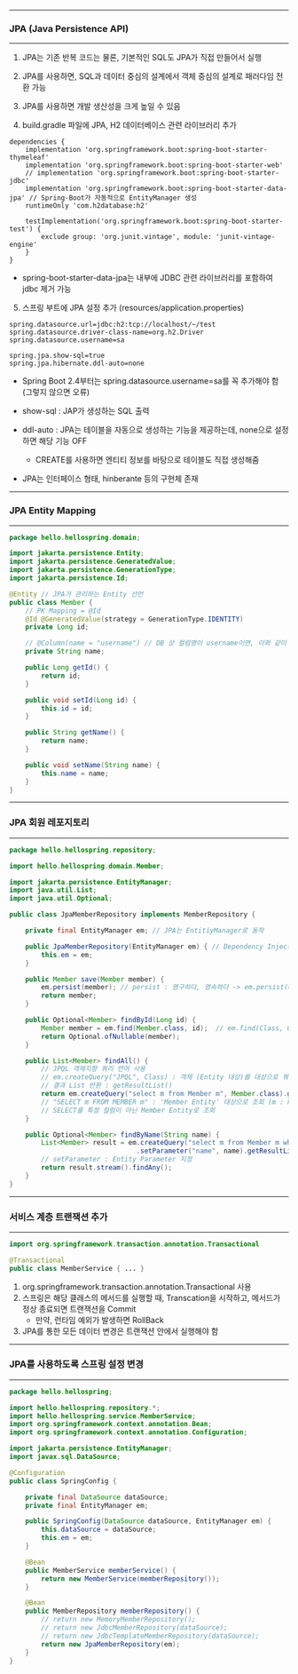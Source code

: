 -----
### JPA (Java Persistence API)
-----
1. JPA는 기존 반복 코드는 물론, 기본적인 SQL도 JPA가 직접 만들어서 실행
2. JPA를 사용하면, SQL과 데이터 중심의 설계에서 객체 중심의 설계로 패러다임 전환 가능
3. JPA를 사용하면 개발 생산성을 크게 높일 수 있음

4. build.gradle 파일에 JPA, H2 데이터베이스 관련 라이브러리 추가
```
dependencies {
    implementation 'org.springframework.boot:spring-boot-starter-thymeleaf' 
    implementation 'org.springframework.boot:spring-boot-starter-web'
    // implementation 'org.springframework.boot:spring-boot-starter-jdbc' 
    implementation 'org.springframework.boot:spring-boot-starter-data-jpa' // Spring-Boot가 자동적으로 EntityManager 생성
    runtimeOnly 'com.h2database:h2'

    testImplementation('org.springframework.boot:spring-boot-starter-test') { 
        exclude group: 'org.junit.vintage', module: 'junit-vintage-engine'
    } 
}
```
  - spring-boot-starter-data-jpa는 내부에 JDBC 관련 라이브러리를 포함하여 jdbc 제거 가능

5. 스프링 부트에 JPA 설정 추가 (resources/application.properties)
```
spring.datasource.url=jdbc:h2:tcp://localhost/~/test
spring.datasource.driver-class-name=org.h2.Driver
spring.datasource.username=sa

spring.jpa.show-sql=true
spring.jpa.hibernate.ddl-auto=none
```
  - Spring Boot 2.4부터는 spring.datasource.username=sa를 꼭 추가해야 함 (그렇지 않으면 오류)
  - show-sql : JAP가 생성하는 SQL 출력
  - ddl-auto : JPA는 테이블을 자동으로 생성하는 기능을 제공하는데, none으로 설정하면 해당 기능 OFF
    + CREATE를 사용하면 엔티티 정보를 바탕으로 테이블도 직접 생성해줌

  - JPA는 인터페이스 형태, hinberante 등의 구현체 존재

-----
### JPA Entity Mapping
-----
```java
package hello.hellospring.domain;

import jakarta.persistence.Entity;
import jakarta.persistence.GeneratedValue;
import jakarta.persistence.GenerationType;
import jakarta.persistence.Id;

@Entity // JPA가 관리하는 Entity 선언
public class Member {
    // PK Mapping = @Id 
    @Id @GeneratedValue(strategy = GenerationType.IDENTITY)
    private Long id;

    // @Column(name = "username") // DB 상 컬럼명이 username이면, 이와 같이 하면 Mapping
    private String name;

    public Long getId() {
        return id;
    }

    public void setId(Long id) {
        this.id = id;
    }

    public String getName() {
        return name;
    }

    public void setName(String name) {
        this.name = name;
    }
}
```

-----
### JPA 회원 레포지토리
-----
```java
package hello.hellospring.repository;

import hello.hellospring.domain.Member;

import jakarta.persistence.EntityManager;
import java.util.List;
import java.util.Optional;

public class JpaMemberRepository implements MemberRepository {

    private final EntityManager em; // JPA는 EntitiyManager로 동작

    public JpaMemberRepository(EntityManager em) { // Dependency Injection
        this.em = em;
    }

    public Member save(Member member) { 
        em.persist(member); // persist : 영구하다, 영속하다 -> em.persist(Object);
        return member;
    }

    public Optional<Member> findById(Long id) { 
        Member member = em.find(Member.class, id);  // em.find(Class, Column); [PK는 조회 가능]
        return Optional.ofNullable(member);
    }

    public List<Member> findAll() {
        // JPQL 객체지향 쿼리 언어 사용
        // em.createQuery("JPQL", Class) : 객체 (Entity 대상)를 대상으로 쿼리를 날림 => SQL로 번역
        // 결과 List 반환 : getResultList()
        return em.createQuery("select m from Member m", Member.class).getResultList();
        // "SELECT m FROM MEMBER m" : 'Member Entity' 대상으로 조회 (m : Member)
        // SELECT를 특정 컬럼이 아닌 Member Entity로 조회 
    }

    public Optional<Member> findByName(String name) {
        List<Member> result = em.createQuery("select m from Member m where m.name = :name", Member.class)
                                .setParameter("name", name).getResultList();
        // setParameter : Entity Parameter 지정
        return result.stream().findAny();
    }
}
```

-----
### 서비스 계층 트랜잭션 추가
-----
```java
import org.springframework.transaction.annotation.Transactional

@Transactional
public class MemberService { ... }
```

1. org.springframework.transaction.annotation.Transactional 사용
2. 스프링은 해당 클래스의 메서드를 실행할 때, Transcation을 시작하고, 메서드가 정상 종료되면 트랜잭션을 Commit
   - 만약, 런타임 예외가 발생하면 RollBack
3. JPA를 통한 모든 데이터 변경은 트랜잭션 안에서 실행해야 함

-----
### JPA를 사용하도록 스프링 설정 변경
-----
```java
package hello.hellospring;

import hello.hellospring.repository.*;
import hello.hellospring.service.MemberService;
import org.springframework.context.annotation.Bean;
import org.springframework.context.annotation.Configuration;

import jakarta.persistence.EntityManager;
import javax.sql.DataSource;

@Configuration
public class SpringConfig {

    private final DataSource dataSource; 
    private final EntityManager em;

    public SpringConfig(DataSource dataSource, EntityManager em) { 
        this.dataSource = dataSource;
        this.em = em;
    }

    @Bean
    public MemberService memberService() {
        return new MemberService(memberRepository());
    }

    @Bean
    public MemberRepository memberRepository() {
        // return new MemoryMemberRepository();
        // return new JdbcMemberRepository(dataSource);
        // return new JdbcTemplateMemberRepository(dataSource);
        return new JpaMemberRepository(em);
    }
}
```

